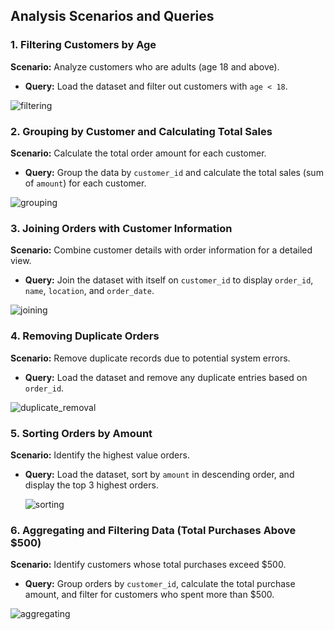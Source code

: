 ## Analysis Scenarios and Queries

### 1. Filtering Customers by Age
**Scenario:** Analyze customers who are adults (age 18 and above).
- **Query:** Load the dataset and filter out customers with `age < 18`.


![filtering](https://github.com/user-attachments/assets/8b754e87-6e52-4372-8a51-f03b57d6ca28)


### 2. Grouping by Customer and Calculating Total Sales
**Scenario:** Calculate the total order amount for each customer.
- **Query:** Group the data by `customer_id` and calculate the total sales (sum of `amount`) for each customer.


![grouping](https://github.com/user-attachments/assets/82d8f794-96bd-40a6-b014-d32589ab582e)


### 3. Joining Orders with Customer Information
**Scenario:** Combine customer details with order information for a detailed view.
- **Query:** Join the dataset with itself on `customer_id` to display `order_id`, `name`, `location`, and `order_date`.
  
![joining](https://github.com/user-attachments/assets/4ae69dd5-fc45-4eed-9dd7-36fd25a85a02)

### 4. Removing Duplicate Orders
**Scenario:** Remove duplicate records due to potential system errors.
- **Query:** Load the dataset and remove any duplicate entries based on `order_id`.

![duplicate_removal](https://github.com/user-attachments/assets/c3eaddd1-26d4-4bf2-8c08-10ccc4fa772c)


### 5. Sorting Orders by Amount
**Scenario:** Identify the highest value orders.
- **Query:** Load the dataset, sort by `amount` in descending order, and display the top 3 highest orders.

  ![sorting](https://github.com/user-attachments/assets/1ee216fb-74b2-4614-9963-f29c2b077800)



### 6. Aggregating and Filtering Data (Total Purchases Above $500)
**Scenario:** Identify customers whose total purchases exceed $500.
- **Query:** Group orders by `customer_id`, calculate the total purchase amount, and filter for customers who spent more than $500.

![aggregating](https://github.com/user-attachments/assets/fcefae5e-2db4-444b-b9a1-b1d726ee5cfa)

